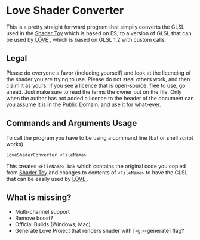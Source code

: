 # Love Shader Converter
This is a pretty straight forrward program that simpily converts the GLSL used in the [Shader Toy](https://www.shadertoy.com/) which is based on ES; to a version of GLSL that can be used by [LÖVE ](https://love2d.org/), which is based on GLSL 1.2 with custom calls.

## Legal
Please do everyone a favor (including yourself) and look at the licencing of the shader you are trying to use. Please do not steal others work, and then claim it as yours. If you see a licence that is open-source, free to use, go ahead. Just make sure to read the terms the owner put on the file. Only when the author has not added a licence to the header of the document can you assume it is in the Public Domain, and use it for what-ever.

## Commands and Arguments Usage
To call the program you have to be using a command line (bat or shell script works)

    LoveShaderConverter <FileName>
  
This creates `<FileName>.bak` which contains the original code you copied from [Shader Toy](https://www.shadertoy.com/) and changes to contents of `<FileName>` to have the GLSL that can be easily used by [LÖVE ](https://love2d.org/).

## What is missing?
 * Multi-channel support
 * Remove boost?
 * Official Builds (Windows, Mac)
 * Generate Love Project that renders shader with [-g:--generate] flag?

